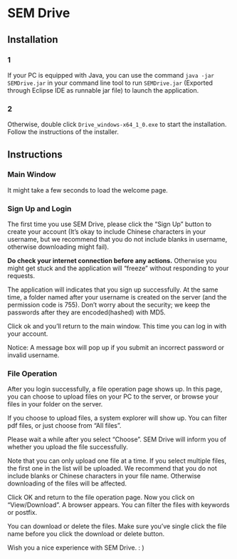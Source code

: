 # SEM Drive
 
## Installation

### 1

If your PC is equipped with Java, you can use the command `java -jar SEMDrive.jar` in your command line tool to run `SEMDrive.jar` (Exported through Eclipse IDE as runnable jar file) to launch the application.

### 2

Otherwise, double click `Drive_windows-x64_1_0.exe` to start the installation. Follow the instructions of the installer.

## Instructions

### Main Window

It might take a few seconds to load the welcome page.

### Sign Up and Login

The first time you use SEM Drive, please click the “Sign Up” button to create your account (It’s okay to include Chinese characters in your username, but we recommend that you do not include blanks in username, otherwise downloading might fail).

**Do check your internet connection before any actions.** Otherwise you might get stuck and the application will “freeze” without responding to your requests.

The application will indicates that you sign up successfully. At the same time, a folder named after your username is created on the server (and the permission code is 755). Don’t worry about the security; we keep the passwords after they are encoded(hashed) with MD5.

Click ok and you’ll return to the main window. This time you can log in with your account.

Notice: A message box will pop up if you submit an incorrect password or invalid username.

### File Operation

After you login successfully, a file operation page shows up. In this page, you can choose to upload files on your PC to the server, or browse your files in your folder on the server.

If you choose to upload files, a system explorer will show up. You can filter pdf files, or just choose from “All files”.

Please wait a while after you select “Choose”. SEM Drive will inform you of whether you upload the file successfully.

Note that you can only upload one file at a time. If you select multiple files, the first one in the list will be uploaded. We recommend that you do not include blanks or Chinese characters in your file name. Otherwise downloading of the files will be affected.

Click OK and return to the file operation page. Now you click on “View/Download”. A browser appears. You can filter the files with keywords or postfix.

You can download or delete the files. Make sure you’ve single click the file name before you click the download or delete button.

Wish you a nice experience with SEM Drive. : )